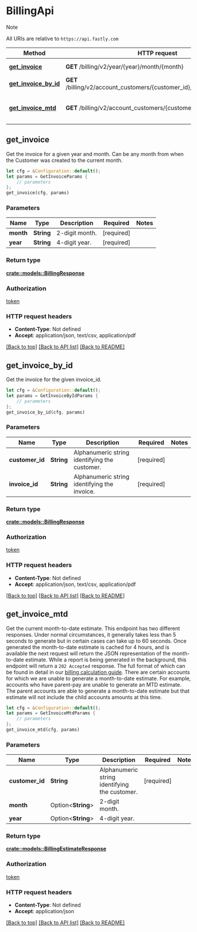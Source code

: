 # BillingApi

> [!NOTE]
> All URIs are relative to `https://api.fastly.com`

Method | HTTP request | Description
------ | ------------ | -----------
[**get_invoice**](BillingApi.md#get_invoice) | **GET** /billing/v2/year/{year}/month/{month} | Get an invoice
[**get_invoice_by_id**](BillingApi.md#get_invoice_by_id) | **GET** /billing/v2/account_customers/{customer_id}/invoices/{invoice_id} | Get an invoice
[**get_invoice_mtd**](BillingApi.md#get_invoice_mtd) | **GET** /billing/v2/account_customers/{customer_id}/mtd_invoice | Get month-to-date billing estimate



## get_invoice

Get the invoice for a given year and month. Can be any month from when the Customer was created to the current month.

```rust
let cfg = &Configuration::default();
let params = GetInvoiceParams {
    // parameters
};
get_invoice(cfg, params)
```

### Parameters


Name | Type | Description  | Required | Notes
------------- | ------------- | ------------- | ------------- | -------------
**month** | **String** | 2-digit month. | [required] |
**year** | **String** | 4-digit year. | [required] |

### Return type

[**crate::models::BillingResponse**](BillingResponse.md)

### Authorization

[token](../README.md#token)

### HTTP request headers

- **Content-Type**: Not defined
- **Accept**: application/json, text/csv, application/pdf

[[Back to top]](#) [[Back to API list]](../README.md#documentation-for-api-endpoints) [[Back to README]](../README.md)


## get_invoice_by_id

Get the invoice for the given invoice_id.

```rust
let cfg = &Configuration::default();
let params = GetInvoiceByIdParams {
    // parameters
};
get_invoice_by_id(cfg, params)
```

### Parameters


Name | Type | Description  | Required | Notes
------------- | ------------- | ------------- | ------------- | -------------
**customer_id** | **String** | Alphanumeric string identifying the customer. | [required] |
**invoice_id** | **String** | Alphanumeric string identifying the invoice. | [required] |

### Return type

[**crate::models::BillingResponse**](BillingResponse.md)

### Authorization

[token](../README.md#token)

### HTTP request headers

- **Content-Type**: Not defined
- **Accept**: application/json, text/csv, application/pdf

[[Back to top]](#) [[Back to API list]](../README.md#documentation-for-api-endpoints) [[Back to README]](../README.md)


## get_invoice_mtd

Get the current month-to-date estimate. This endpoint has two different responses. Under normal circumstances, it generally takes less than 5 seconds to generate but in certain cases can take up to 60 seconds. Once generated the month-to-date estimate is cached for 4 hours, and is available the next request will return the JSON representation of the month-to-date estimate. While a report is being generated in the background, this endpoint will return a `202 Accepted` response. The full format of which can be found in detail in our [billing calculation guide](https://docs.fastly.com/en/guides/how-we-calculate-your-bill). There are certain accounts for which we are unable to generate a month-to-date estimate. For example, accounts who have parent-pay are unable to generate an MTD estimate. The parent accounts are able to generate a month-to-date estimate but that estimate will not include the child accounts amounts at this time.

```rust
let cfg = &Configuration::default();
let params = GetInvoiceMtdParams {
    // parameters
};
get_invoice_mtd(cfg, params)
```

### Parameters


Name | Type | Description  | Required | Notes
------------- | ------------- | ------------- | ------------- | -------------
**customer_id** | **String** | Alphanumeric string identifying the customer. | [required] |
**month** | Option\<**String**> | 2-digit month. |  |
**year** | Option\<**String**> | 4-digit year. |  |

### Return type

[**crate::models::BillingEstimateResponse**](BillingEstimateResponse.md)

### Authorization

[token](../README.md#token)

### HTTP request headers

- **Content-Type**: Not defined
- **Accept**: application/json

[[Back to top]](#) [[Back to API list]](../README.md#documentation-for-api-endpoints) [[Back to README]](../README.md)

